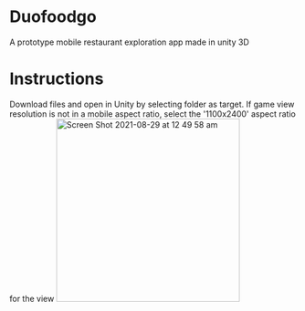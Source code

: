 # Duofoodgo
A prototype mobile restaurant exploration app made in unity 3D

# Instructions
Download files and open in Unity by selecting folder as target.
If game view resolution is not in a mobile aspect ratio, select the '1100x2400' aspect ratio for the view
<img width="321" alt="Screen Shot 2021-08-29 at 12 49 58 am" src="https://user-images.githubusercontent.com/85169456/131221950-c2f9d571-ba6f-4564-b16f-a19851c4b579.png">


